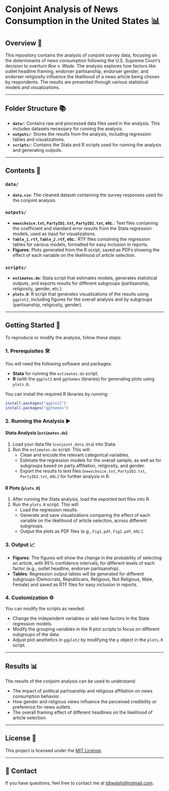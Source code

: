 # Conjoint Analysis of News Consumption in the United States 📊

## Overview 📖

This repository contains the analysis of conjoint survey data, focusing on the determinants of news consumption following the U.S. Supreme Court's decision to overturn *Roe v. Wade*. The analysis explores how factors like outlet headline framing, endorser partisanship, endorser gender, and endorser religiosity influence the likelihood of a news article being chosen by respondents. The results are presented through various statistical models and visualizations.

---

## Folder Structure 📚

- **`data/`**: Contains raw and processed data files used in the analysis. This includes datasets necessary for running the analysis.
- **`outputs/`**: Stores the results from the analysis, including regression tables and visualizations.
- **`scripts/`**: Contains the Stata and R scripts used for running the analysis and generating outputs.

---

## Contents 📂

### `data/`
- **`data.csv`**: The cleaned dataset containing the survey responses used for the conjoint analysis.

### `outputs/`
- **`newschoice.txt`, `PartyID1.txt`, `PartyID2.txt`, etc.**: Text files containing the coefficient and standard error results from the Stata regression models, used as input for visualizations.
- **`Table_1.rtf`, `Table_2.rtf`, etc.**: RTF files containing the regression tables for various models, formatted for easy inclusion in reports.
- **Figures**: Plots generated from the R script, saved as PDFs showing the effect of each variable on the likelihood of article selection.

### `scripts/`
- **`estimates.do`**: Stata script that estimates models, generates statistical outputs, and exports results for different subgroups (partisanship, religiosity, gender, etc.).
- **`plots.R`**: R script that generates visualizations of the results using `ggplot2`, including figures for the overall analysis and by subgroups (partisanship, religiosity, gender).

---

## Getting Started 🚀

To reproduce or modify the analysis, follow these steps:

### 1. Prerequisites 🛠️

You will need the following software and packages:
- **Stata** for running the `estimates.do` script.
- **R** (with the `ggplot2` and `ggthemes` libraries) for generating plots using `plots.R`.

You can install the required R libraries by running:

```R
install.packages("ggplot2")
install.packages("ggthemes")
```

### 2. Running the Analysis ▶️

#### Stata Analysis (`estimates.do`)

1. Load your data file (`conjoint_data.dta`) into Stata.
2. Run the `estimates.do` script. This will:
   - Clean and encode the relevant categorical variables.
   - Estimate the regression models for the overall sample, as well as for subgroups based on party affiliation, religiosity, and gender.
   - Export the results to text files (`newschoice.txt`, `PartyID1.txt`, `PartyID2.txt`, etc.) for further analysis in R.

#### R Plots (`plots.R`)

1. After running the Stata analysis, load the exported text files into R.
2. Run the `plots.R` script. This will:
   - Load the regression results.
   - Generate and save visualizations comparing the effect of each variable on the likelihood of article selection, across different subgroups.
   - Output the plots as PDF files (e.g., `Fig1.pdf`, `Fig2.pdf`, etc.).

### 3. Output 📈

- **Figures**: The figures will show the change in the probability of selecting an article, with 95% confidence intervals, for different levels of each factor (e.g., outlet headline, endorser partisanship).
- **Tables**: Regression output tables will be generated for different subgroups (Democrats, Republicans, Religious, Not Religious, Male, Female) and saved as RTF files for easy inclusion in reports.

### 4. Customization ⚙️

You can modify the scripts as needed:
- Change the independent variables or add new factors in the Stata regression models.
- Modify the grouping variables in the R plot scripts to focus on different subgroups of the data.
- Adjust plot aesthetics in `ggplot2` by modifying the `p` object in the `plots.R` script.

---

## Results 📊

The results of the conjoint analysis can be used to understand:
- The impact of political partisanship and religious affiliation on news consumption behavior.
- How gender and religious views influence the perceived credibility or preference for news outlets.
- The overall framing effect of different headlines on the likelihood of article selection.

---

## License 📝

This project is licensed under the [MIT License](LICENSE).

---

## **💬 Contact**
If you have questions, feel free to contact me at [tdjwalsh@hotmail.com](mailto:tdjwalsh@hotmail.com).
